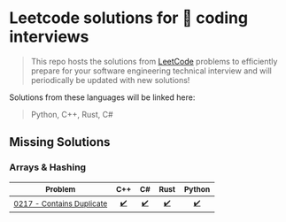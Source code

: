 # Leetcode solutions for 🚀 coding interviews

> This repo hosts the solutions from [LeetCode](https://leetcode.com/problemset/all/) problems to efficiently prepare for your software engineering technical interview and will periodically be updated with new solutions!

Solutions from these languages will be linked here:
> Python, C++, Rust, C#

## Missing Solutions

### Arrays & Hashing

<sub>Problem</sub> | <sub>C++</sub> | <sub>C#</sub> | <sub>Rust</sub>  | <sub>Python</sub>  
---- | ---- | ---- | ---- | ----  
<sub>[0217 - Contains Duplicate](https://leetcode.com/problems/contains-duplicate/)</sub> | <sub><div align='center'>[✔️](cpp/0217-contains-duplicate.cpp)</div></sub> | <sub><div align='center'>[✔️](csharp/0217-contains-duplicate.cs)</div></sub> | <sub><div align='center'>[✔️](rust/0217-contains-duplicate.rs)</div></sub> | <sub><div align='center'>[✔️](python/0217-contains-duplicate.py)</div></sub> |
